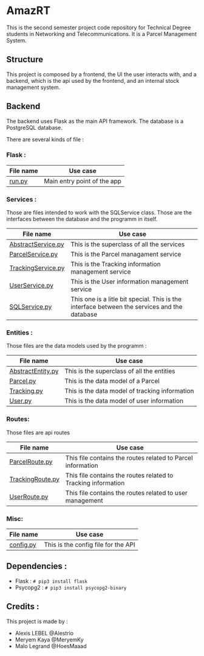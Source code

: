 # AmazRT

This is the second semester project code repository for Technical Degree students in Networking and Telecommunications.
It is a Parcel Management System.

## Structure
This project is composed by a frontend, the UI the user interacts with, and a backend, which is the api 
used by the frontend, and an internal stock management system.

## Backend 

The backend uses Flask as the main API framework. The database is a PostgreSQL database.

There are several kinds of file :

### Flask :

|File name|Use case
|---|---
|[run.py](backend/run.py)|Main entry point of the app

### Services :
Those are files intended to work with the SQLService class. Those are the interfaces between the database and the
programm in itself.

|File name|Use case
|---|-------
|[AbstractService.py](backend/data/services/AbstractService.py)|This is the superclass of all the services
|[ParcelService.py](backend/data/services/ParcelService.py)|This is the Parcel managament service
|[TrackingService.py](backend/data/services/TrackingService.py)|This is the Tracking information management service
|[UserService.py](backend/data/services/UserService.py)|This is the User information management service
|[SQLService.py](backend/data/SQLService.py)|This one is a litle bit special. This is the interface between the services and the database

### Entities :
Those files are the data models used by the programm :

|File name|Use case
|----|----
|[AbstractEntity.py](backend/data/entities/AbstractEntity.py)|This is the superclass of all the entities
|[Parcel.py](backend/data/entities/Parcel.py)|This is the data model of a Parcel
|[Tracking.py](backend/data/entities/Tracking.py)|This is the data model of tracking information
|[User.py](backend/data/entities/User.py)|This is the data model of user information

### Routes:
Those files are api routes

|File name|Use case
|---|---
|[ParcelRoute.py](backend/routes/ParcelRoute.py)|This file contains the routes related to Parcel information
|[TrackingRoute.py](backend/routes/TrackingRoute.py)|This file contains the routes related to Tracking information
|[UserRoute.py](backend/routes/UserRoute.py)|This file contains the routes related to user management

### Misc:
|File name|Use case
|---|---
|[config.py](backend/util/config.py)|This is the config file for the API

## Dependencies :
- Flask : `# pip3 install flask`
- Psycopg2 : `# pip3 install psycopg2-binary`

## Credits :
 
This project is made by :
- Alexis LEBEL @Alestrio
- Meryem Kaya @MeryemKy
- Malo Legrand @HoesMaaad
